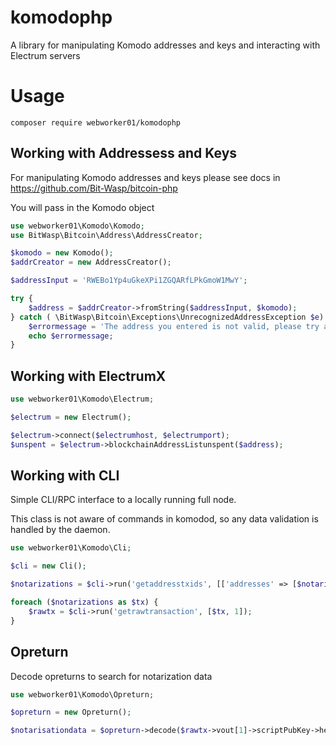 # komodophp

A library for manipulating Komodo addresses and keys and interacting with Electrum servers

# Usage

`composer require webworker01/komodophp`

Working with Addressess and Keys
----------

For manipulating Komodo addresses and keys please see docs in https://github.com/Bit-Wasp/bitcoin-php

You will pass in the Komodo object

```php
use webworker01\Komodo\Komodo;
use BitWasp\Bitcoin\Address\AddressCreator;

$komodo = new Komodo();
$addrCreator = new AddressCreator();

$addressInput = 'RWEBo1Yp4uGkeXPi1ZGQARfLPkGmoW1MwY';

try {
    $address = $addrCreator->fromString($addressInput, $komodo);
} catch ( \BitWasp\Bitcoin\Exceptions\UnrecognizedAddressException $e) {
    $errormessage = 'The address you entered is not valid, please try again';
    echo $errormessage;
}
```

Working with ElectrumX
----------

```php
use webworker01\Komodo\Electrum;

$electrum = new Electrum();

$electrum->connect($electrumhost, $electrumport);
$unspent = $electrum->blockchainAddressListunspent($address);
```

Working with CLI
----------

Simple CLI/RPC interface to a locally running full node.

This class is not aware of commands in komodod, so any data validation is handled by the daemon.

```php
use webworker01\Komodo\Cli;

$cli = new Cli();

$notarizations = $cli->run('getaddresstxids', [['addresses' => [$notarizationAddress], 'start' => $currentblock, 'end' => $currentendblock]] );

foreach ($notarizations as $tx) {
    $rawtx = $cli->run('getrawtransaction', [$tx, 1]);
}
```


Opreturn
----------

Decode opreturns to search for notarization data

```php
use webworker01\Komodo\Opreturn;

$opreturn = new Opreturn();

$notarisationdata = $opreturn->decode($rawtx->vout[1]->scriptPubKey->hex);
```

